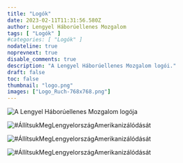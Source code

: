 ```yaml
---
title: "Logók"
date: 2023-02-11T11:31:56.580Z
author: Lengyel Háborúellenes Mozgalom
tags: [ "Logók" ]
#categories: [ "Logók" ]
nodateline: true
noprevnext: true
disable_comments: true
description: "A Lengyel Háborúellenes Mozgalom logói."
draft: false
toc: false
thumbnail: "logo.png"
images: ["Logo_Ruch-768x768.png"]
---
```


![A Lengyel Háborúellenes Mozgalom logója](/logPRA.png)

![#ÁllítsukMegLengyelországAmerikanizálódását](/Logo1-450x450.png)

![#ÁllítsukMegLengyelországAmerikanizálódását](/Logo4-450x450.png)

![#ÁllítsukMegLengyelországAmerikanizálódását](/Logo_Ruch-768x768-768x768.png)
